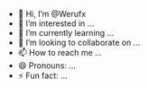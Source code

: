 - 👋 Hi, I’m @Werufx
- 👀 I’m interested in ...
- 🌱 I’m currently learning ...
- 💞️ I’m looking to collaborate on ...
- 📫 How to reach me ...
- 😄 Pronouns: ...
- ⚡ Fun fact: ...

<!---
Werufx/Werufx is a ✨ special ✨ repository because its `README.md` (this file) appears on your GitHub profile.
You can click the Preview link to take a look at your changes.
--->
